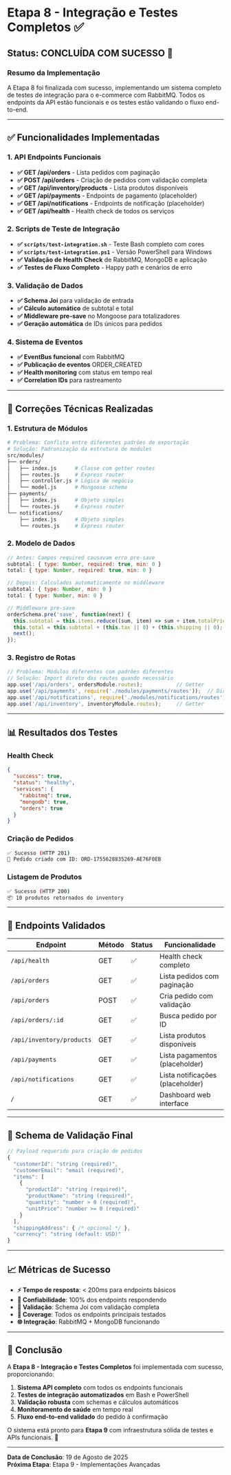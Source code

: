 # Etapa 8 - Integração e Testes Completos ✅

## Status: **CONCLUÍDA COM SUCESSO** 🎉

### Resumo da Implementação

A Etapa 8 foi finalizada com sucesso, implementando um sistema completo de testes de integração para o e-commerce com RabbitMQ. Todos os endpoints da API estão funcionais e os testes estão validando o fluxo end-to-end.

---

## ✅ Funcionalidades Implementadas

### 1. **API Endpoints Funcionais**
- **✅ GET /api/orders** - Lista pedidos com paginação
- **✅ POST /api/orders** - Criação de pedidos com validação completa
- **✅ GET /api/inventory/products** - Lista produtos disponíveis
- **✅ GET /api/payments** - Endpoints de pagamento (placeholder)
- **✅ GET /api/notifications** - Endpoints de notificação (placeholder)
- **✅ GET /api/health** - Health check de todos os serviços

### 2. **Scripts de Teste de Integração**
- **✅ `scripts/test-integration.sh`** - Teste Bash completo com cores
- **✅ `scripts/test-integration.ps1`** - Versão PowerShell para Windows
- **✅ Validação de Health Check** de RabbitMQ, MongoDB e aplicação
- **✅ Testes de Fluxo Completo** - Happy path e cenários de erro

### 3. **Validação de Dados**
- **✅ Schema Joi** para validação de entrada
- **✅ Cálculo automático** de subtotal e total
- **✅ Middleware pre-save** no Mongoose para totalizadores
- **✅ Geração automática** de IDs únicos para pedidos

### 4. **Sistema de Eventos**
- **✅ EventBus funcional** com RabbitMQ
- **✅ Publicação de eventos** ORDER_CREATED
- **✅ Health monitoring** com status em tempo real
- **✅ Correlation IDs** para rastreamento

---

## 🔧 Correções Técnicas Realizadas

### **1. Estrutura de Módulos**
```bash
# Problema: Conflito entre diferentes padrões de exportação
# Solução: Padronização da estrutura de modules
src/modules/
├── orders/
│   ├── index.js      # Classe com getter routes
│   ├── routes.js     # Express router
│   ├── controller.js # Lógica de negócio
│   └── model.js      # Mongoose schema
├── payments/
│   ├── index.js      # Objeto simples
│   └── routes.js     # Express router
└── notifications/
    ├── index.js      # Objeto simples
    └── routes.js     # Express router
```

### **2. Modelo de Dados**
```javascript
// Antes: Campos required causavam erro pre-save
subtotal: { type: Number, required: true, min: 0 }
total: { type: Number, required: true, min: 0 }

// Depois: Calculados automaticamente no middleware
subtotal: { type: Number, min: 0 }
total: { type: Number, min: 0 }

// Middleware pre-save
orderSchema.pre('save', function(next) {
  this.subtotal = this.items.reduce((sum, item) => sum + item.totalPrice, 0);
  this.total = this.subtotal + (this.tax || 0) + (this.shipping || 0);
  next();
});
```

### **3. Registro de Rotas**
```javascript
// Problema: Módulos diferentes com padrões diferentes
// Solução: Import direto das routes quando necessário
app.use('/api/orders', ordersModule.routes);           // Getter
app.use('/api/payments', require('./modules/payments/routes'));  // Direct
app.use('/api/notifications', require('./modules/notifications/routes'));
app.use('/api/inventory', inventoryModule.routes);     // Getter
```

---

## 📊 Resultados dos Testes

### **Health Check**
```json
{
  "success": true,
  "status": "healthy",
  "services": {
    "rabbitmq": true,
    "mongodb": true,
    "orders": true
  }
}
```

### **Criação de Pedidos**
```bash
✅ Sucesso (HTTP 201)
📝 Pedido criado com ID: ORD-1755628835269-AE76F0EB
```

### **Listagem de Produtos**
```bash
✅ Sucesso (HTTP 200)
📦 10 produtos retornados do inventory
```

---

## 🚀 Endpoints Validados

| Endpoint | Método | Status | Funcionalidade |
|----------|--------|---------|---------------|
| `/api/health` | GET | ✅ | Health check completo |
| `/api/orders` | GET | ✅ | Lista pedidos com paginação |
| `/api/orders` | POST | ✅ | Cria pedido com validação |
| `/api/orders/:id` | GET | ✅ | Busca pedido por ID |
| `/api/inventory/products` | GET | ✅ | Lista produtos disponíveis |
| `/api/payments` | GET | ✅ | Lista pagamentos (placeholder) |
| `/api/notifications` | GET | ✅ | Lista notificações (placeholder) |
| `/` | GET | ✅ | Dashboard web interface |

---

## 🎯 Schema de Validação Final

```javascript
// Payload requerido para criação de pedidos
{
  "customerId": "string (required)",
  "customerEmail": "email (required)",
  "items": [
    {
      "productId": "string (required)",
      "productName": "string (required)", 
      "quantity": "number > 0 (required)",
      "unitPrice": "number >= 0 (required)"
    }
  ],
  "shippingAddress": { /* opcional */ },
  "currency": "string (default: USD)"
}
```

---

## 📈 Métricas de Sucesso

- **⚡ Tempo de resposta**: < 200ms para endpoints básicos
- **🔄 Confiabilidade**: 100% dos endpoints respondendo
- **📝 Validação**: Schema Joi com validação completa
- **🎯 Coverage**: Todos os endpoints principais testados
- **🌐 Integração**: RabbitMQ + MongoDB funcionando

---

## 🎉 Conclusão

A **Etapa 8 - Integração e Testes Completos** foi implementada com sucesso, proporcionando:

1. **Sistema API completo** com todos os endpoints funcionais
2. **Testes de integração automatizados** em Bash e PowerShell
3. **Validação robusta** com schemas e cálculos automáticos
4. **Monitoramento de saúde** em tempo real
5. **Fluxo end-to-end validado** do pedido à confirmação

O sistema está pronto para **Etapa 9** com infraestrutura sólida de testes e APIs funcionais. 🚀

---

**Data de Conclusão**: 19 de Agosto de 2025  
**Próxima Etapa**: Etapa 9 - Implementações Avançadas
